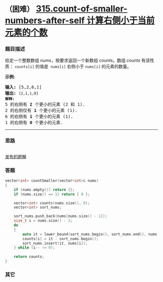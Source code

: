 # `（困难）` [315.count-of-smaller-numbers-after-self 计算右侧小于当前元素的个数](https://leetcode-cn.com/problems/count-of-smaller-numbers-after-self/)

### 题目描述
<p>给定一个整数数组 <em>nums</em>，按要求返回一个新数组&nbsp;<em>counts</em>。数组 <em>counts</em> 有该性质： <code>counts[i]</code> 的值是&nbsp; <code>nums[i]</code> 右侧小于&nbsp;<code>nums[i]</code> 的元素的数量。</p>

<p><strong>示例:</strong></p>

<pre><strong>输入:</strong> [5,2,6,1]
<strong>输出:</strong> <code>[2,1,1,0] 
<strong>解释:</strong></code>
5 的右侧有 <strong>2 </strong>个更小的元素 (2 和 1).
2 的右侧仅有 <strong>1 </strong>个更小的元素 (1).
6 的右侧有 <strong>1 </strong>个更小的元素 (1).
1 的右侧有 <strong>0 </strong>个更小的元素.
</pre>


---
### 思路
```
```

[发布的题解](https://leetcode-cn.com/problems/count-of-smaller-numbers-after-self/solution/315-by-ikaruga/)

### 答题
``` C++
vector<int> countSmaller(vector<int>& nums) 
{
	if (nums.empty()) return {};
	if (nums.size() == 1) return { 0 };

	vector<int> counts(nums.size(), 0);
	vector<int> sort_nums;

	sort_nums.push_back(nums[nums.size() - 1]);
	size_t i = nums.size() - 2;
	do
	{
		auto it = lower_bound(sort_nums.begin(), sort_nums.end(), nums[i]);
		counts[i] = it - sort_nums.begin();
		sort_nums.insert(it, nums[i]);
	} while (i-- != 0);
	
	return counts;
}
```

### 其它
``` C++
```

